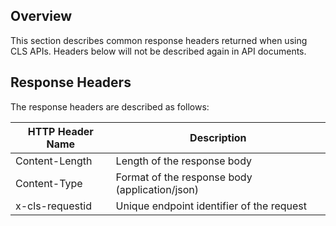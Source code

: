 ## Overview
This section describes common response headers returned when using CLS APIs. Headers below will not be described again in API documents.

## Response Headers

The response headers are described as follows:

| HTTP Header Name | Description |
| --------------- | ------------------------------------------- |
| Content-Length | Length of the response body |
| Content-Type | Format of the response body (application/json) |
| x-cls-requestid | Unique endpoint identifier of the request   |


